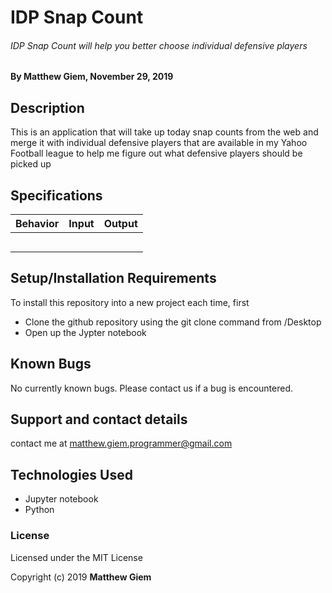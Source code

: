 # IDP Snap Count
###### IDP Snap Count will help you better choose individual defensive players

#### By Matthew Giem, November 29, 2019

## Description

This is an application that will take up today snap counts from the web and merge it with individual defensive players that are available in my Yahoo Football league to help me figure out what defensive players should be picked up

## Specifications

|Behavior    |Input   |Output   |
|---|---|---|
|   |   |   |
|   |   |    |
|   |  |   |
|   |   |   |
|  |  |  |



## Setup/Installation Requirements


To install this repository into a new project each time, first

* Clone the github repository using the git clone command from /Desktop
* Open up the Jypter notebook

## Known Bugs

No currently known bugs. Please contact us if a bug is encountered.

## Support and contact details

contact me at matthew.giem.programmer@gmail.com

## Technologies Used

* Jupyter notebook
* Python

### License

Licensed under the MIT License

Copyright (c) 2019 **Matthew Giem**
